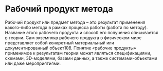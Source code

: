 # Рабочий продукт метода

Рабочий продукт или предмет метода – это результат применения какого-либо метода в рамках процесса работы (работа по методу). Название этого рабочего продукта и способ его получения описывается в теории. Сам экземпляр рабочего продукта в физическом мире представляет собой конкретный материальный или документированный объект108. Понятие «рабочие продукты» применимое к результатам теории может являться спецификациями, схемами, 3D-моделями, базами данных, а также системами-объектами или даже мероприятиями.

